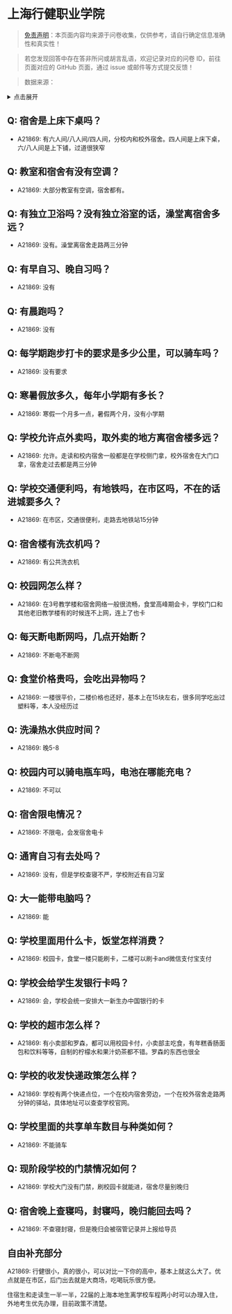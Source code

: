 # 上海行健职业学院

> [免责声明](https://colleges.chat/#_3)：本页面内容均来源于问卷收集，仅供参考，请自行确定信息准确性和真实性！

> 若您发现回答中存在答非所问或胡言乱语，欢迎记录对应的问卷 ID，前往页面对应的 GitHub 页面，通过 issue 或邮件等方式提交反馈！

> 数据来源：

<details><summary>点击展开</summary>
<ul>
<li>A21869: 2642945930@qq.com (2024 年 06 月)</li>
</ul>
</details>

## Q: 宿舍是上床下桌吗？

- A21869: 有六人间/八人间/四人间，分校内和校外宿舍。四人间是上床下桌，六/八人间是上下铺，过道很狭窄

## Q: 教室和宿舍有没有空调？

- A21869: 大部分教室有空调，宿舍都有。

## Q: 有独立卫浴吗？没有独立浴室的话，澡堂离宿舍多远？

- A21869: 没有。澡堂离宿舍走路两三分钟

## Q: 有早自习、晚自习吗？

- A21869: 没有

## Q: 有晨跑吗？

- A21869: 没有

## Q: 每学期跑步打卡的要求是多少公里，可以骑车吗？

- A21869: 没有要求

## Q: 寒暑假放多久，每年小学期有多长？

- A21869: 寒假一个月多一点，暑假两个月，没有小学期

## Q: 学校允许点外卖吗，取外卖的地方离宿舍楼多远？

- A21869: 允许。走读和校内宿舍一般都是在学校侧门拿，校外宿舍在大门口拿，宿舍走过去都是两三分钟

## Q: 学校交通便利吗，有地铁吗，在市区吗，不在的话进城要多久？

- A21869: 在市区，交通很便利，走路去地铁站15分钟

## Q: 宿舍楼有洗衣机吗？

- A21869: 有公共洗衣机

## Q: 校园网怎么样？

- A21869: 在3号教学楼和宿舍网络一般很流畅，食堂高峰期会卡，学校门口和其他老旧教学楼有的时候连不上网，连上了也卡

## Q: 每天断电断网吗，几点开始断？

- A21869: 不断电不断网

## Q: 食堂价格贵吗，会吃出异物吗？

- A21869: 一楼很平价，二楼价格也还好，基本上在15块左右，很多同学吃出过塑料等，本人没经历过

## Q: 洗澡热水供应时间？

- A21869: 晚5-8

## Q: 校园内可以骑电瓶车吗，电池在哪能充电？

- A21869: 不可以

## Q: 宿舍限电情况？

- A21869: 不限电，会发宿舍电卡

## Q: 通宵自习有去处吗？

- A21869: 没有，但是学校查寝不严，学校附近有自习室

## Q: 大一能带电脑吗？

- A21869: 能

## Q: 学校里面用什么卡，饭堂怎样消费？

- A21869: 校园卡，食堂一楼只能刷卡，二楼可以刷卡and微信支付宝支付

## Q: 学校会给学生发银行卡吗？

- A21869: 会，学校会统一安排大一新生办中国银行的卡

## Q: 学校的超市怎么样？

- A21869: 有小卖部和罗森，都可以用校园卡付，小卖部主吃食，有年糕香肠面包和饮料等等，自制的柠檬水和果汁奶茶都不错。罗森的东西也很全

## Q: 学校的收发快递政策怎么样？

- A21869: 学校有两个快递点位，一个在校内宿舍旁边，一个在校外宿舍走路两分钟的驿站，具体地址可以查查学校官网。

## Q: 学校里面的共享单车数目与种类如何？

- A21869: 不能骑车

## Q: 现阶段学校的门禁情况如何？

- A21869: 学校大门没有门禁，刷校园卡就能进，宿舍尽量别晚归

## Q: 宿舍晚上查寝吗，封寝吗，晚归能回去吗？

- A21869: 不查寝封寝，但是晚归会被宿管记录并上报给导员

## 自由补充部分

A21869: 行健很小，真的很小，可以对比一下你的高中，基本上就这么大了。优点就是在市区，后门出去就是大商场，吃喝玩乐很方便。

住宿生和走读生一半一半，22届的上海本地生离学校车程两小时可以办理入住，外地考生优先办理，目前政策不清楚。